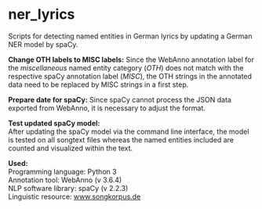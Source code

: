 # ner_lyrics
Scripts for detecting named entities in German lyrics by updating a German NER model by spaCy.

__Change OTH labels to MISC labels:__ 
Since the WebAnno annotation label for the _miscellaneous_ named entity category (_OTH_) does not match with the respective spaCy annotation label (_MISC_), the OTH strings in the annotated data need to be replaced by MISC strings in a first step.

__Prepare date for spaCy:__
Since spaCy cannot process the JSON data exported from WebAnno, it is necessary to adjust the format.

__Test updated spaCy model:__
<br>After updating the spaCy model via the command line interface, the model is tested on all songtext files whereas the named entities included are counted and visualized within the text.</br>


__Used:__
<br>Programming language: Python 3</br>
Annotation tool: WebAnno (v 3.6.4)
<br>NLP software library: spaCy (v 2.2.3)</br>
Linguistic resource: www.songkorpus.de
